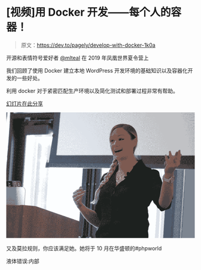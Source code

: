 # [视频]用 Docker 开发——每个人的容器！

> 原文：<https://dev.to/pagely/develop-with-docker-1k0a>

开源和表情符号爱好者 [@mlteal](https://dev.to/mlteal) 在 2019 年凤凰世界夏令营上

我们回顾了使用 Docker 建立本地 WordPress 开发环境的基础知识以及容器化开发的一些好处。

利用 docker 对于紧密匹配生产环境以及简化测试和部署过程非常有帮助。

[幻灯片在此分享](https://www.slideshare.net/mlteal/dev-with-docker-wcphx-2019)

[![develop with docker](img/e82650abc6454b0fa9b26abb4f15eb29.png)](https://res.cloudinary.com/practicaldev/image/fetch/s--YbvKSW9Y--/c_limit%2Cf_auto%2Cfl_progressive%2Cq_auto%2Cw_880/https://i1.wp.com/www.kadamwhite.com/wp-content/uploads/2018/03/20180222-IMG_1780-1.jpg%3Fssl%3D1)

又及莫拉规则，你应该满足她。她将于 10 月在华盛顿的#phpworld

液体错误:内部